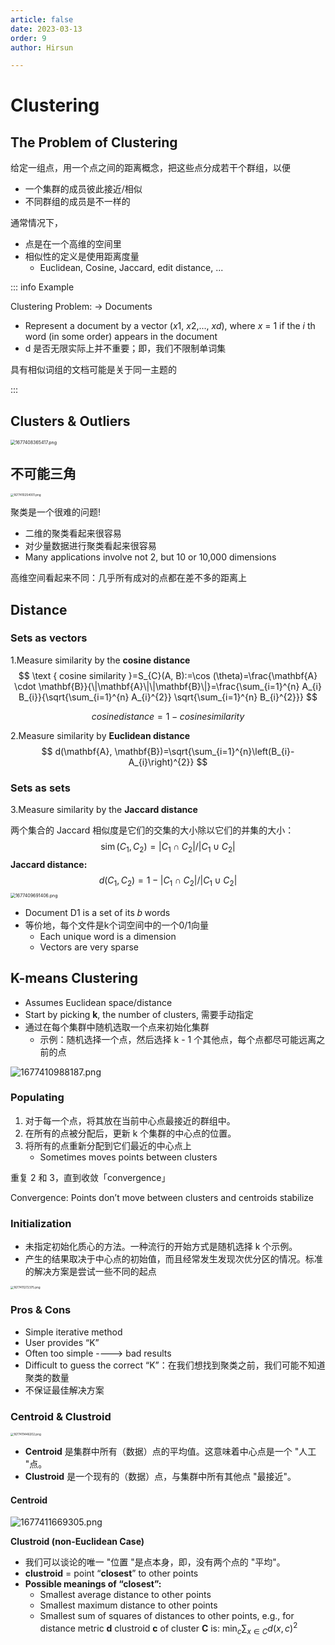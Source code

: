 ```yaml
---
article: false
date: 2023-03-13
order: 9
author: Hirsun

---
```


# Clustering

## The Problem of Clustering

给定一组点，用一个点之间的距离概念，把这些点分成若干个群组，以便

- 一个集群的成员彼此接近/相似
- 不同群组的成员是不一样的

通常情况下，

- 点是在一个高维的空间里
- 相似性的定义是使用距离度量
  - Euclidean, Cosine, Jaccard, edit distance, ...

::: info Example

Clustering Problem: -> Documents

- Represent a document by a vector (*x*1, *x*2,..., *xd*), where *x* = 1 if the *i* th word (in some order) appears in the document
- d 是否无限实际上并不重要；即，我们不限制单词集

具有相似词组的文档可能是关于同一主题的

:::

## Clusters & Outliers

<img src="https://pic.hanjiaming.com.cn/2023/02/26/ae1a24f7416d3.png" alt="1677408365417.png" style="zoom:50%;" />

## 不可能三角

<img src="https://pic.hanjiaming.com.cn/2023/02/26/f144695b56965.png" alt="1677410254001.png" style="zoom:33%;" />

聚类是一个很难的问题!

- 二维的聚类看起来很容易
- 对少量数据进行聚类看起来很容易
- Many applications involve not 2, but 10 or 10,000 dimensions

高维空间看起来不同：几乎所有成对的点都在差不多的距离上

## Distance

### Sets as vectors

1.Measure similarity by the **cosine distance**
$$
\text { cosine similarity }=S_{C}(A, B):=\cos (\theta)=\frac{\mathbf{A} \cdot \mathbf{B}}{\|\mathbf{A}\|\|\mathbf{B}\|}=\frac{\sum_{i=1}^{n} A_{i} B_{i}}{\sqrt{\sum_{i=1}^{n} A_{i}^{2}} \sqrt{\sum_{i=1}^{n} B_{i}^{2}}}
$$

$$
cosine distance = 1 - cosine similarity
$$

2.Measure similarity by **Euclidean distance**
$$
d(\mathbf{A}, \mathbf{B})=\sqrt{\sum_{i=1}^{n}\left(B_{i}-A_{i}\right)^{2}}
$$

### Sets as sets

3.Measure similarity by the **Jaccard distance**

两个集合的 Jaccard 相似度是它们的交集的大小除以它们的并集的大小：
$$
\operatorname{sim}\left(C_{1}, C_{2}\right)=\left|C_{1} \cap C_{2}\right| /\left|C_{1} \cup C_{2}\right|
$$
**Jaccard distance:**
$$
d\left(C_{1}, C_{2}\right)=1-\left|C_{1} \cap C_{2}\right| /\left|C_{1} \cup C_{2}\right|
$$
<img src="https://pic.hanjiaming.com.cn/2023/02/26/1fa8e43ab5bd0.png" alt="1677409691406.png" style="zoom: 50%;" />

- Document D1 is a set of its 𝑏 words
- 等价地，每个文件是k个词空间中的一个0/1向量
  - Each unique word is a dimension
  - Vectors are very sparse

## K-means Clustering

- Assumes Euclidean space/distance
- Start by picking **k**, the number of clusters, 需要手动指定
- 通过在每个集群中随机选取一个点来初始化集群
  - 示例：随机选择一个点，然后选择 k - 1 个其他点，每个点都尽可能远离之前的点

![1677410988187.png](https://pic.hanjiaming.com.cn/2023/02/26/b391500deb188.png)

### Populating

1. 对于每一个点，将其放在当前中心点最接近的群组中。
2. 在所有的点被分配后，更新 k 个集群的中心点的位置。
3. 将所有的点重新分配到它们最近的中心点上
   - Sometimes moves points between clusters

重复 2 和 3，直到收敛「convergence」

Convergence: Points don’t move between clusters and centroids stabilize

### Initialization

- 未指定初始化质心的方法。一种流行的开始方式是随机选择 k 个示例。
- 产生的结果取决于中心点的初始值，而且经常发生发现次优分区的情况。标准的解决方案是尝试一些不同的起点

<img src="https://pic.hanjiaming.com.cn/2023/02/26/7688022ad5ea4.png" alt="1677411272375.png" style="zoom:33%;" />

### Pros & Cons

- Simple iterative method
- User provides “K”
- Often too simple ----> bad results
- Difficult to guess the correct “K”：在我们想找到聚类之前，我们可能不知道聚类的数量
- 不保证最佳解决方案

### Centroid & Clustroid

<img src="https://pic.hanjiaming.com.cn/2023/02/26/894fc487a44f6.png" alt="1677411446202.png" style="zoom:33%;" />

- **Centroid** 是集群中所有（数据）点的平均值。这意味着中心点是一个 "人工 "点。
- **Clustroid** 是一个现有的（数据）点，与集群中所有其他点 "最接近"。

#### Centroid

![1677411669305.png](https://pic.hanjiaming.com.cn/2023/02/26/ea46dd6e7ffdc.png)

**Clustroid (non-Euclidean Case)**

- 我们可以谈论的唯一 "位置 "是点本身，即，没有两个点的 "平均"。
- **clustroid** = point “**closest**” to other points
- **Possible meanings of “closest”:**
  - Smallest average distance to other points
  - Smallest maximum distance to other points
  -  Smallest sum of squares of distances to other points, e.g., for distance metric **d** clustroid **c** of cluster **C** is: $\min _{c} \sum_{x \in C} d(x, c)^{2}$









